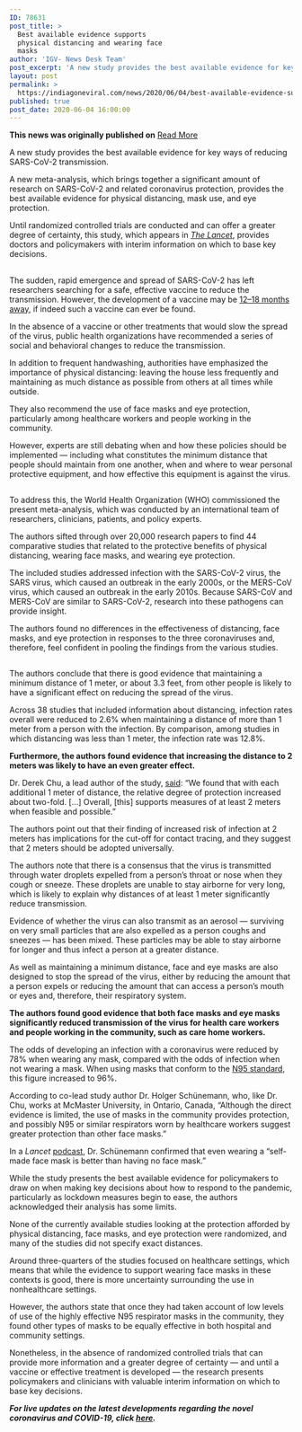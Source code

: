 ```yaml
---
ID: 78631
post_title: >
  Best available evidence supports
  physical distancing and wearing face
  masks
author: 'IGV- News Desk Team'
post_excerpt: 'A new study provides the best available evidence for key ways of reducing SARS-CoV-2 transmission.A new meta-analysis, which brings together a significant amount of research on SARS-CoV-2 and related coronavirus protection, provides the best available evidence for physical distancing, mask use, and eye protection.Until randomized controlled trials are conducted and can offer a greater degree&hellip;'
layout: post
permalink: >
  https://indiagoneviral.com/news/2020/06/04/best-available-evidence-supports-physical-distancing-and-wearing-face-masks/78631/india-gone-viral/
published: true
post_date: 2020-06-04 16:00:00
---
```

<b>This news was originally published on</b> <a href="http://www.medicalnewstoday.com/articles/best-available-evidence-supports-physical-distancing-and-wearing-face-masks" class="button purchase" rel="nofollow noopener noreferrer" target="_blank">Read More</a> <br/><div><article><div><p>A new study provides the best available evidence for key ways of reducing SARS-CoV-2 transmission.</p><p>A new meta-analysis, which brings together a significant amount of research on SARS-CoV-2 and related coronavirus protection, provides the best available evidence for physical distancing, mask use, and eye protection.</p><p>Until randomized controlled trials are conducted and can offer a greater degree of certainty, this study, which appears in <a href="https://doi.org/10.1016/S0140-6736(20)31142-9" rel="noopener noreferrer" target="_blank"><em>The Lancet</em></a>, provides doctors and policymakers with interim information on which to base key decisions.</p></div><div><h2></h2><p>The sudden, rapid emergence and spread of SARS-CoV-2 has left researchers searching for a safe, effective vaccine to reduce the transmission. However, the development of a vaccine may be <a href="https://dx.doi.org/10.1016%2Fj.immuni.2020.03.007" rel="noopener noreferrer" target="_blank">12–18 months away</a>, if indeed such a vaccine can ever be found.</p><p>In the absence of a vaccine or other treatments that would slow the spread of the virus, public health organizations have recommended a series of social and behavioral changes to reduce the transmission.</p><p>In addition to frequent handwashing, authorities have emphasized the importance of physical distancing: leaving the house less frequently and maintaining as much distance as possible from others at all times while outside.</p><p>They also recommend the use of face masks and eye protection, particularly among healthcare workers and people working in the community.</p><p>However, experts are still debating when and how these policies should be implemented — including what constitutes the minimum distance that people should maintain from one another, when and where to wear personal protective equipment, and how effective this equipment is against the virus.</p></div><span></span><div><h2></h2><p>To address this, the World Health Organization (WHO) commissioned the present meta-analysis, which was conducted by an international team of researchers, clinicians, patients, and policy experts.</p><p>The authors sifted through over 20,000 research papers to find 44 comparative studies that related to the protective benefits of physical distancing, wearing face masks, and wearing eye protection.</p><p>The included studies addressed infection with the SARS-CoV-2 virus, the SARS virus, which caused an outbreak in the early 2000s, or the MERS-CoV virus, which caused an outbreak in the early 2010s. Because SARS-CoV and MERS-CoV are similar to SARS-CoV-2, research into these pathogens can provide insight.</p><p>The authors found no differences in the effectiveness of distancing, face masks, and eye protection in responses to the three coronaviruses and, therefore, feel confident in pooling the findings from the various studies.</p></div><span></span><div><h2></h2><p>The authors conclude that there is good evidence that maintaining a minimum distance of 1 meter, or about 3.3 feet, from other people is likely to have a significant effect on reducing the spread of the virus. </p><p>Across 38 studies that included information about distancing, infection rates overall were reduced to 2.6% when maintaining a distance of more than 1 meter from a person with the infection. By comparison, among studies in which distancing was less than 1 meter, the infection rate was 12.8%.</p><p><strong>Furthermore, the authors found evidence that increasing the distance to 2 meters was likely to have an even greater effect.</strong></p><p>Dr. Derek Chu, a lead author of the study, <a href="https://www.thelancet.com/lancet/audio" rel="noopener noreferrer" target="_blank">said</a>: “We found that with each additional 1 meter of distance, the relative degree of protection increased about two-fold. […] Overall, [this] supports measures of at least 2 meters when feasible and possible.” </p><p>The authors point out that their finding of increased risk of infection at 2 meters has implications for the cut-off for contact tracing, and they suggest that 2 meters should be adopted universally.</p><p>The authors note that there is a consensus that the virus is transmitted through water droplets expelled from a person’s throat or nose when they cough or sneeze. These droplets are unable to stay airborne for very long, which is likely to explain why distances of at least 1 meter significantly reduce transmission.</p><p>Evidence of whether the virus can also transmit as an aerosol — surviving on very small particles that are also expelled as a person coughs and sneezes — has been mixed. These particles may be able to stay airborne for longer and thus infect a person at a greater distance.</p><p>As well as maintaining a minimum distance, face and eye masks are also designed to stop the spread of the virus, either by reducing the amount that a person expels or reducing the amount that can access a person’s mouth or eyes and, therefore, their respiratory system.</p><p><strong>The authors found good evidence that both face masks and eye masks significantly reduced transmission of the virus for health care workers and people working in the community, such as care home workers.</strong></p><p>The odds of developing an infection with a coronavirus were reduced by 78% when wearing any mask, compared with the odds of infection when not wearing a mask. When using masks that conform to the <a href="http://www.medicalnewstoday.com/articles/types-of-face-mask#types">N95 standard</a>, this figure increased to 96%.</p><p>According to co-lead study author Dr. Holger Schünemann, who, like Dr. Chu, works at McMaster University, in Ontario, Canada, “Although the direct evidence is limited, the use of masks in the community provides protection, and possibly N95 or similar respirators worn by healthcare workers suggest greater protection than other face masks.”</p><p>In a <em>Lancet</em> <a href="https://www.thelancet.com/lancet/audio" rel="noopener noreferrer" target="_blank">podcast</a>, Dr. Schünemann confirmed that even wearing a “self-made face mask is better than having no face mask.”</p><p>While the study presents the best available evidence for policymakers to draw on when making key decisions about how to respond to the pandemic, particularly as lockdown measures begin to ease, the authors acknowledged their analysis has some limits.</p><p>None of the currently available studies looking at the protection afforded by physical distancing, face masks, and eye protection were randomized, and many of the studies did not specify exact distances.</p><p>Around three-quarters of the studies focused on healthcare settings, which means that while the evidence to support wearing face masks in these contexts is good, there is more uncertainty surrounding the use in nonhealthcare settings. </p><p>However, the authors state that once they had taken account of low levels of use of the highly effective N95 respirator masks in the community, they found other types of masks to be equally effective in both hospital and community settings.</p><p>Nonetheless, in the absence of randomized controlled trials that can provide more information and a greater degree of certainty — and until a vaccine or effective treatment is developed — the research presents policymakers and clinicians with valuable interim information on which to base key decisions.</p><p><strong><em>For live updates on the latest developments regarding the novel coronavirus and COVID-19, click </em></strong><a href="http://www.medicalnewstoday.com/articles/live-updates-coronavirus-covid-19"><strong><em>here</em></strong></a><strong><em>.</em></strong></p></div><span></span></article></div>